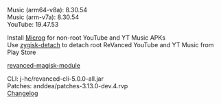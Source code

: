 Music (arm64-v8a): 8.30.54  
Music (arm-v7a): 8.30.54  
YouTube: 19.47.53  

Install [Microg](https://github.com/ReVanced/GmsCore/releases) for non-root YouTube and YT Music APKs  
Use [zygisk-detach](https://github.com/j-hc/zygisk-detach) to detach root ReVanced YouTube and YT Music from Play Store  

[revanced-magisk-module](https://github.com/j-hc/revanced-magisk-module)
  
CLI: j-hc/revanced-cli-5.0.0-all.jar  
Patches: anddea/patches-3.13.0-dev.4.rvp  
[Changelog](https://github.com/anddea/revanced-patches/releases/tag/v3.13.0-dev.4)  

